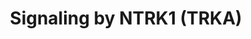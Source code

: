 ---
annotations:
- id: PW:0000003
  parent: signaling pathway
  type: Pathway Ontology
  value: signaling pathway
authors:
- MaintBot
- ReactomeTeam
- Anwesha
- Ryanmiller
description: Trk receptors signal from the plasma membrane and from intracellular
  membranes, particularly from early endosomes. Signalling from the plasma membrane
  is fast but transient; signalling from endosomes is slower but long lasting. Signalling
  from the plasma membrane is annotated here. TRK signalling leads to proliferation
  in some cell types and neuronal differentiation in others. Proliferation is the
  likely outcome of short term signalling, as observed following stimulation of  EGFR
  (EGF receptor). Long term signalling via TRK receptors, instead, was clearly shown
  to be required for neuronal differentiation in response to neurotrophins.  View
  original pathway at [http://www.reactome.org/PathwayBrowser/#DIAGRAM=187037 Reactome].
last-edited: 2021-01-25
organisms:
- Homo sapiens
redirect_from:
- /index.php/Pathway:WP1873
- /instance/WP1873
revision: null
schema-jsonld:
- '@context': https://schema.org/
  '@id': https://wikipathways.github.io/pathways/WP1873.html
  '@type': Dataset
  creator:
    '@type': Organization
    name: WikiPathways
  description: Trk receptors signal from the plasma membrane and from intracellular
    membranes, particularly from early endosomes. Signalling from the plasma membrane
    is fast but transient; signalling from endosomes is slower but long lasting. Signalling
    from the plasma membrane is annotated here. TRK signalling leads to proliferation
    in some cell types and neuronal differentiation in others. Proliferation is the
    likely outcome of short term signalling, as observed following stimulation of  EGFR
    (EGF receptor). Long term signalling via TRK receptors, instead, was clearly shown
    to be required for neuronal differentiation in response to neurotrophins.  View
    original pathway at [http://www.reactome.org/PathwayBrowser/#DIAGRAM=187037 Reactome].
  keywords:
  - ADCYAP1(2-742)
  - 'ADCYAP1(2-742) '
  - ADCYAP1(2-742):ADCYAP1R1:NTRK1,2
  - ADCYAP1(2-742):ADCYAP1R1:p-5Y-NTRK1,p-5Y-NTRK2
  - ADCYAP1R1
  - 'ADCYAP1R1 '
  - ADORA2A
  - 'ADORA2A '
  - ADP
  - 'AP2A1 '
  - 'AP2A2(1-939) '
  - 'AP2B1 '
  - 'AP2M1 '
  - 'AP2S1 '
  - ARMS:Crk
  - ATF1
  - ATP
  - Activated
  - Activated TrkA
  - Active
  - Active Trk receptor
  - Active TrkA
  - Active TrkA receptor
  - Ade-Rib
  - 'Ade-Rib '
  - Ade-Rib:ADORA2A:NTRK1,2
  - Ade-Rib:ADORA2A:p-5Y-NTRK1,p-5Y-NTRK2
  - B-RAF
  - BRAF
  - 'BRAF '
  - BRAF complex
  - BRAF dimer
  - BRAF dimer complex
  - BRAF dimer:p-2S
  - 'CLTA '
  - 'CLTC '
  - CREB1
  - 'CRK '
  - CRKL
  - 'CRKL '
  - Clathrin:AP-2
  - DAG and IP3
  - DNAL4
  - 'DNM1 '
  - 'DNM2 '
  - 'DNM3 '
  - 'DUSP3 '
  - 'DUSP4 '
  - 'DUSP6 '
  - 'DUSP7 '
  - Dynamin-1/2/3
  - ELK1
  - ERK-specific DUSP
  - FRS2
  - 'FRS2 '
  - GDP
  - 'GDP '
  - 'GRB2-1 '
  - GRB2-1:SOS1
  - GRB2-1:SOS1:p-Y-SHC
  - GTP
  - 'GTP '
  - Guanine nucleotide
  - H2O
  - 'IRS1 '
  - IRS1,2
  - 'IRS2 '
  - 'KIDINS220 '
  - MAP kinase p38 (Mg2+
  - MAP2K
  - 'MAP2K1 '
  - 'MAP2K2 '
  - MAP2K5
  - 'MAPK1 '
  - 'MAPK11 '
  - 'MAPK12 '
  - 'MAPK13 '
  - 'MAPK14 '
  - MAPK2K:MAPK complex
  - MAPK2K:p-T,Y MAPK
  - 'MAPK3 '
  - MAPK3/MAPK1/MAPK7
  - MAPK7
  - 'MAPK7 '
  - MAPKAP kinase
  - 'MAPKAPK2 '
  - 'MAPKAPK3 '
  - MAPKs
  - MEF2
  - 'MEF2A '
  - 'MEF2C '
  - 'Mg2+ '
  - 'NGF '
  - NGF processing
  - NGF-stimulated
  - NTRK1
  - 'NTRK1 '
  - NTRK1,2
  - 'NTRK2 '
  - PI(3,4,5)P3
  - 'PI(3,4,5)P3 '
  - PI(4,5)P2
  - PI3K
  - 'PIK3CA '
  - 'PIK3CB '
  - 'PIK3R1 '
  - 'PIK3R2 '
  - PIP3 activates AKT
  - PIP3:RhoA
  - PLCG1
  - 'PLCG1 '
  - PP2A-ABdeltaC
  - 'PPP2CA '
  - 'PPP2CB '
  - 'PPP2R1A '
  - 'PPP2R1B '
  - 'PPP2R5D '
  - Phospho-IRS1/2:PI3K(p85:p110)
  - Phospho-MAP kinase
  - Phospho-Ribosomal
  - Pi
  - RAF/MAP kinase
  - RAL-GDP
  - RAL-GTP
  - 'RALA '
  - 'RALB '
  - RALGDS
  - 'RALGDS '
  - RAP1:GDP
  - RAP1:GTP
  - RAP1:GTP:B-Raf
  - RAP1:GTP:activated
  - 'RAP1A '
  - RAPGEF1
  - 'RAPGEF1 '
  - RHOA
  - 'RHOA '
  - RIT/RIN-GDP
  - 'RIT1 '
  - 'RIT2 '
  - 'RPS6KA1 '
  - 'RPS6KA2 '
  - 'RPS6KA3 '
  - RPS6KA5
  - Rap1-GDP
  - Rap1-GTP
  - Rap1-GTP complex
  - Ras-GTP:RalGDS
  - Ribosomal protein S6
  - 'S-Farn-Me KRAS4B '
  - 'S-Farn-Me PalmS NRAS '
  - 'S-Farn-Me-2xPalmS HRAS '
  - 'S-Farn-Me-PalmS KRAS4A '
  - SH3GL2
  - 'SH3GL2 '
  - SHC
  - 'SHC1 '
  - 'SHC2 '
  - 'SHC3 '
  - 'SOS1 '
  - SRC-1
  - STAT3
  - Trk
  - TrkA
  - 'VRK3 '
  - VRK3:DUSP3
  - 'YWHAB '
  - 'Zn2+ '
  - alpha/beta
  - beta-NGF dimer:TrkA
  - cascade
  - cofactor)
  - complex
  - complex:BRAF
  - complex:Clathrin-coated vesicle
  - complex:Clathrin-coated vesicle:Endophilin
  - complex:Clathrin-coated vesicle:dynein:dynactin complex
  - complex:RIT/RIN-GDP
  - complex:RIT/RIN-GTP
  - complex:RIT/RIN-GTP:B-RAF
  - complex:p-S,T-BRAF
  - dimer:MAPK2K:MAPK
  - dimers
  - exchange factor
  - homo/heterodimers
  - homodimer
  - kinase
  - mature beta-NGF
  - p-2S MAP2K
  - 'p-4S,T231,T365-RPS6KA3 '
  - p-4S,T336-ELK1
  - 'p-4S,T356,T570-RPS6KA2 '
  - 'p-4S,T359,T573-RPS6KA1 '
  - p-4Y-PLCG1
  - 'p-4Y-PLCG1 '
  - 'p-5Y-NTRK1 '
  - 'p-5Y-NTRK1-1 '
  - 'p-5Y-NTRK2 '
  - 'p-6Y-FRS2 '
  - p-MAPK3/MAPK1/MAPK7
  - p-MEF2
  - 'p-S,2T-MAPKAPK3 '
  - 'p-S,T-BRAF '
  - p-S133-CREB1
  - p-S212,S360,S376,T581-RPS6KA5
  - 'p-S218,S222-MAP2K1 '
  - 'p-S222,S226-MAP2K2 '
  - 'p-S272,T222,T334-MAPKAPK2 '
  - p-S272,T222,T334-MAPKAPK2, p-S,2T-MAPKAPK3
  - 'p-S396-MEF2C '
  - 'p-S408-MEF2A '
  - 'p-S445,S729-BRAF '
  - 'p-S445,T599,S602,S729 BRAF '
  - p-S63-ATF1
  - p-S727-STAT3
  - p-T,Y MAPK dimers
  - p-T,Y MAPKs
  - 'p-T180,Y182-MAPK11 '
  - 'p-T180,Y182-MAPK14 '
  - 'p-T185,Y187-MAPK1 '
  - 'p-T202,Y204-MAPK3 '
  - p-T218,Y220-MAPK7
  - 'p-T218,Y220-MAPK7 '
  - p-T222,S272-MAPKAPK2
  - 'p-Y-IRS1 '
  - 'p-Y-IRS2 '
  - p-Y-SHC
  - 'p-Y-SHC1 '
  - 'p-Y-SHC2 '
  - 'p-Y-SHC3 '
  - 'p-Y1096-KIDINS220 '
  - p-Y419-SRC-1
  - p-p38 MAPK
  - p21 RAS:GDP
  - p21 RAS:GTP
  - p38 (Mg2+ cofactor)
  - p75 NTR
  - protein S6 kinase
  - receptor
  - receptor complex
  - receptor dimer
  - receptor-mediated
  - receptor:ARMS:Crk
  - receptor:FRS2
  - receptor:IRS1/2
  - receptor:PLCG1
  - receptor:Phospho-ARMS:Crk complex
  - receptor:Phospho-ARMS:Crk:C3G complex
  - receptor:Phospho-IRS1/2
  - receptor:Phospho-IRS1/2:PI3K(p85:p110)
  - receptor:Phospho-PLCG1 complex
  - receptor:SHC
  - receptor:p-FRS2
  - receptor:p-FRS2:CRKL complex
  - receptor:p-FRS2:CRKL:RAPGEF1
  - receptor:p-SHC
  - signaling
  - signalling
  - transcription
  license: CC0
  name: Signaling by NTRK1 (TRKA)
seo: CreativeWork
title: Signaling by NTRK1 (TRKA)
wpid: WP1873
---